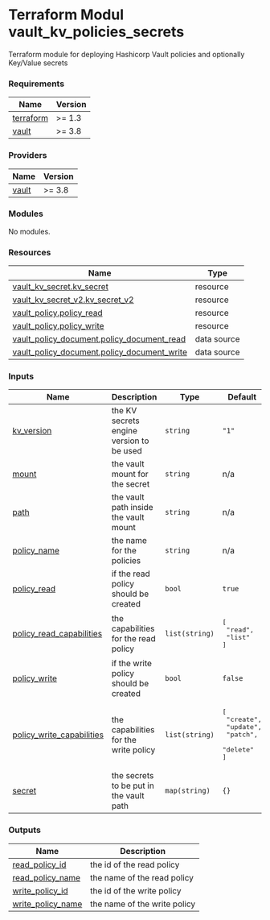 # Terraform Modul vault_kv_policies_secrets

Terraform module for deploying Hashicorp Vault policies and optionally Key/Value secrets 

<!-- BEGIN_TF_DOCS -->
### Requirements

| Name | Version |
|------|---------|
| <a name="requirement_terraform"></a> [terraform](#requirement\_terraform) | >= 1.3 |
| <a name="requirement_vault"></a> [vault](#requirement\_vault) | >= 3.8 |

### Providers

| Name | Version |
|------|---------|
| <a name="provider_vault"></a> [vault](#provider\_vault) | >= 3.8 |

### Modules

No modules.

### Resources

| Name | Type |
|------|------|
| [vault_kv_secret.kv_secret](https://registry.terraform.io/providers/hashicorp/vault/latest/docs/resources/kv_secret) | resource |
| [vault_kv_secret_v2.kv_secret_v2](https://registry.terraform.io/providers/hashicorp/vault/latest/docs/resources/kv_secret_v2) | resource |
| [vault_policy.policy_read](https://registry.terraform.io/providers/hashicorp/vault/latest/docs/resources/policy) | resource |
| [vault_policy.policy_write](https://registry.terraform.io/providers/hashicorp/vault/latest/docs/resources/policy) | resource |
| [vault_policy_document.policy_document_read](https://registry.terraform.io/providers/hashicorp/vault/latest/docs/data-sources/policy_document) | data source |
| [vault_policy_document.policy_document_write](https://registry.terraform.io/providers/hashicorp/vault/latest/docs/data-sources/policy_document) | data source |

### Inputs

| Name | Description | Type | Default | Required |
|------|-------------|------|---------|:--------:|
| <a name="input_kv_version"></a> [kv\_version](#input\_kv\_version) | the KV secrets engine version to be used | `string` | `"1"` | no |
| <a name="input_mount"></a> [mount](#input\_mount) | the vault mount for the secret | `string` | n/a | yes |
| <a name="input_path"></a> [path](#input\_path) | the vault path inside the vault mount | `string` | n/a | yes |
| <a name="input_policy_name"></a> [policy\_name](#input\_policy\_name) | the name for the policies | `string` | n/a | yes |
| <a name="input_policy_read"></a> [policy\_read](#input\_policy\_read) | if the read policy should be created | `bool` | `true` | no |
| <a name="input_policy_read_capabilities"></a> [policy\_read\_capabilities](#input\_policy\_read\_capabilities) | the capabilities for the read policy | `list(string)` | <pre>[<br>  "read",<br>  "list"<br>]</pre> | no |
| <a name="input_policy_write"></a> [policy\_write](#input\_policy\_write) | if the write policy should be created | `bool` | `false` | no |
| <a name="input_policy_write_capabilities"></a> [policy\_write\_capabilities](#input\_policy\_write\_capabilities) | the capabilities for the write policy | `list(string)` | <pre>[<br>  "create",<br>  "update",<br>  "patch",<br>  "delete"<br>]</pre> | no |
| <a name="input_secret"></a> [secret](#input\_secret) | the secrets to be put in the vault path | `map(string)` | `{}` | no |

### Outputs

| Name | Description |
|------|-------------|
| <a name="output_read_policy_id"></a> [read\_policy\_id](#output\_read\_policy\_id) | the id of the read policy |
| <a name="output_read_policy_name"></a> [read\_policy\_name](#output\_read\_policy\_name) | the name of the read policy |
| <a name="output_write_policy_id"></a> [write\_policy\_id](#output\_write\_policy\_id) | the id of the write policy |
| <a name="output_write_policy_name"></a> [write\_policy\_name](#output\_write\_policy\_name) | the name of the write policy |
<!-- END_TF_DOCS -->
